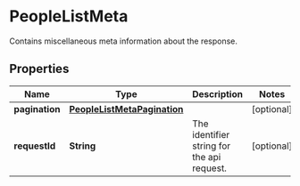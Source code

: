 

# PeopleListMeta

Contains miscellaneous meta information about the response.

## Properties

| Name | Type | Description | Notes |
|------------ | ------------- | ------------- | -------------|
|**pagination** | [**PeopleListMetaPagination**](PeopleListMetaPagination.md) |  |  [optional] |
|**requestId** | **String** | The identifier string for the api request. |  [optional] |



